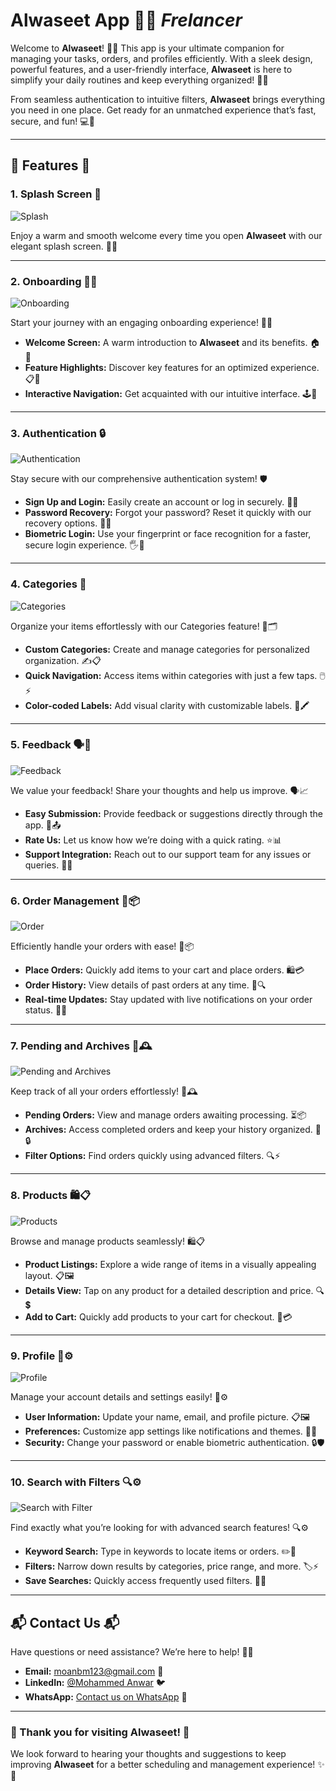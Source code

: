 # **Alwaseet App** 🌟📱 *Frelancer*

Welcome to **Alwaseet**! 🚀✨ This app is your ultimate companion for managing your tasks, orders, and profiles efficiently. With a sleek design, powerful features, and a user-friendly interface, **Alwaseet** is here to simplify your daily routines and keep everything organized! 🎯📅

From seamless authentication to intuitive filters, **Alwaseet** brings everything you need in one place. Get ready for an unmatched experience that’s fast, secure, and fun! 💻📱

---

## **🌟 Features 🌟**

### 1. **Splash Screen** 🌟  
![Splash](snapshots/Splash.png) 

Enjoy a warm and smooth welcome every time you open **Alwaseet** with our elegant splash screen. 🚀✨  

---

### 2. **Onboarding 🎉📲**  
![Onboarding](snapshots/Onboarding.png)  

Start your journey with an engaging onboarding experience! 🎈📝  

- **Welcome Screen:** A warm introduction to **Alwaseet** and its benefits. 🏠🎉  
- **Feature Highlights:** Discover key features for an optimized experience. 📋🌟  
- **Interactive Navigation:** Get acquainted with our intuitive interface. 🕹️📱  

---

### 3. **Authentication 🔒**  
![Authentication](snapshots/Authentication.png)  

Stay secure with our comprehensive authentication system! 🛡️  

- **Sign Up and Login:** Easily create an account or log in securely. 🔑👤  
- **Password Recovery:** Forgot your password? Reset it quickly with our recovery options. 🔄🔐  
- **Biometric Login:** Use your fingerprint or face recognition for a faster, secure login experience. 🖐️📱  

---

### 4. **Categories 📂**  
![Categories](snapshots/Categories.png)  

Organize your items effortlessly with our Categories feature! 📂🗂️  

- **Custom Categories:** Create and manage categories for personalized organization. ✍️📋  
- **Quick Navigation:** Access items within categories with just a few taps. 🖱️⚡  
- **Color-coded Labels:** Add visual clarity with customizable labels. 🎨🖍️  

---

### 5. **Feedback 🗣️💬**  
![Feedback](snapshots/Feedback.png)  

We value your feedback! Share your thoughts and help us improve. 🗣️📈  

- **Easy Submission:** Provide feedback or suggestions directly through the app. 📝📤  
- **Rate Us:** Let us know how we’re doing with a quick rating. ⭐📊  
- **Support Integration:** Reach out to our support team for any issues or queries. 🤝💡  

---

### 6. **Order Management 🛒📦**  
![Order](snapshots/Order.png)  

Efficiently handle your orders with ease! 🛒📦  

- **Place Orders:** Quickly add items to your cart and place orders. 🛍️💳  
- **Order History:** View details of past orders at any time. 📜🔍  
- **Real-time Updates:** Stay updated with live notifications on your order status. 🔔📡  

---

### 7. **Pending and Archives 📂🕰️**  
![Pending and Archives](snapshots/Pending.png)  

Keep track of all your orders effortlessly! 📂🕰️  

- **Pending Orders:** View and manage orders awaiting processing. ⏳📦  
- **Archives:** Access completed orders and keep your history organized. 📜🔒  
- **Filter Options:** Find orders quickly using advanced filters. 🔍⚡  

---

### 8. **Products 🛍️📋**  
![Products](snapshots/Products.png)  

Browse and manage products seamlessly! 🛍️📋  

- **Product Listings:** Explore a wide range of items in a visually appealing layout. 📋🖼️  
- **Details View:** Tap on any product for a detailed description and price. 🔍💲  
- **Add to Cart:** Quickly add products to your cart for checkout. 🛒💳  

---

### 9. **Profile 👤⚙️**  
![Profile](snapshots/Profile.png)  

Manage your account details and settings easily! 👤⚙️  

- **User Information:** Update your name, email, and profile picture. 📋🖼️  
- **Preferences:** Customize app settings like notifications and themes. 🔔🎨  
- **Security:** Change your password or enable biometric authentication. 🔒🛡️  

---

### 10. **Search with Filters 🔍⚙️**  
![Search with Filter](snapshots/SearchFilter.png)  

Find exactly what you’re looking for with advanced search features! 🔍⚙️  

- **Keyword Search:** Type in keywords to locate items or orders. ✏️🔎  
- **Filters:** Narrow down results by categories, price range, and more. 🏷️⚡  
- **Save Searches:** Quickly access frequently used filters. 💾🔁  

---

## **📬 Contact Us 📬**  

Have questions or need assistance? We’re here to help! 🤗💬  

- **Email:** moanbm123@gmail.com 📧  
- **LinkedIn:** [@Mohammed Anwar](https://www.linkedin.com/in/mohammad-anwar-bin-muslim-50102725b/) 🐦  
- **WhatsApp:** [Contact us on WhatsApp](https://wa.me/+917411440342) 📱  

---

### **🌟 Thank you for visiting Alwaseet! 🌟**  

We look forward to hearing your thoughts and suggestions to keep improving **Alwaseet** for a better scheduling and management experience! ✨💬
